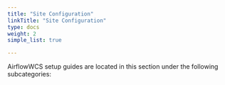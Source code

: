 ```yaml
---
title: "Site Configuration"
linkTitle: "Site Configuration"
type: docs
weight: 2
simple_list: true

---
```


AirflowWCS setup guides are located in this section under the following subcategories:
